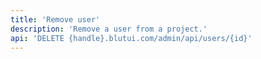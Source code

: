 ```yaml
---
title: 'Remove user'
description: 'Remove a user from a project.'
api: 'DELETE {handle}.blutui.com/admin/api/users/{id}'
---
```

